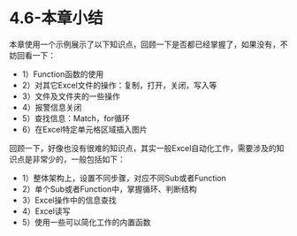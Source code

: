 # 4.6-本章小结

本章使用一个示例展示了以下知识点，回顾一下是否都已经掌握了，如果没有，不妨回看一下：

- 1）Function函数的使用
- 2）对其它Excel文件的操作：复制，打开，关闭，写入等
- 3）文件及文件夹的一些操作
- 4）报警信息关闭
- 5）查找信息：Match，for循环
- 6）在Excel特定单元格区域插入图片

回顾一下，好像也没有很难的知识点，其实一般Excel自动化工作，需要涉及的知识点是非常少的，一般包括如下：

- 1）整体架构上，设置不同步骤，对应不同Sub或者Function
- 2）单个Sub或者Function中，掌握循环、判断结构
- 3）Excel操作中的信息查找
- 4）Excel读写
- 5）使用一些可以简化工作的内置函数
